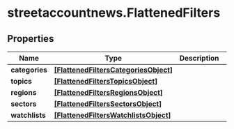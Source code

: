 # streetaccountnews.FlattenedFilters

## Properties

Name | Type | Description | Notes
------------ | ------------- | ------------- | -------------
**categories** | [**[FlattenedFiltersCategoriesObject]**](FlattenedFiltersCategoriesObject.md) |  | [optional] 
**topics** | [**[FlattenedFiltersTopicsObject]**](FlattenedFiltersTopicsObject.md) |  | [optional] 
**regions** | [**[FlattenedFiltersRegionsObject]**](FlattenedFiltersRegionsObject.md) |  | [optional] 
**sectors** | [**[FlattenedFiltersSectorsObject]**](FlattenedFiltersSectorsObject.md) |  | [optional] 
**watchlists** | [**[FlattenedFiltersWatchlistsObject]**](FlattenedFiltersWatchlistsObject.md) |  | [optional] 



